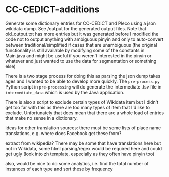 # CC-CEDICT-additions
Generate some dictionary entries for CC-CEDICT and Pleco using a json wikidata dump. See /output for the generated output files. Note that old_output.txt has more entries but it was generated before I modified the code not to output anything with ambiguous pinyin and only to auto-convert between traditional/simplified if cases that are unambiguous (the original functionality is still available by modifying some of the constants in Main.java and might be useful if you weren't interested in the pinyin or whatever and just wanted to use the data for segmentation or something else)

There is a two stage process for doing this as parsing the json dump takes ages and I wanted to be able to develop more quickly. The `pre-process.py` Python script in `pre-processing` will do generate the intermediate .tsv file in `intermediate_data` which is used by the Java application.

There is also a script to exclude certain types of Wikidata item but I didn't get too far with this as there are too many types of item that I'd like to exclude. Unfortunately that does mean that there are a whole load of entries that make no sense in a dictionary.




ideas for other translation sources:
  there must be some lists of place name translations, e.g. where does Facebook get these from?
  
  extract from wikipedia? There may be some that have translations here but not in Wikidata, some
    html parsing/regex would be required here and could get ugly (look into zh template, especially as they often have pinyin too)
  

also, would be nice to do some analytics, i.e. find the total number of instances of each type and sort these by frequency

